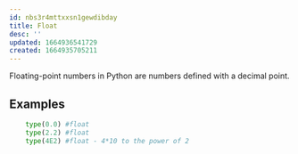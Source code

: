 ```yaml
---
id: nbs3r4mttxxsn1gewdibday
title: Float
desc: ''
updated: 1664936541729
created: 1664935705211
---
```

Floating-point numbers in Python are numbers defined with a decimal point.

## Examples
```python
    type(0.0) #float
    type(2.2) #float
    type(4E2) #float - 4*10 to the power of 2
```